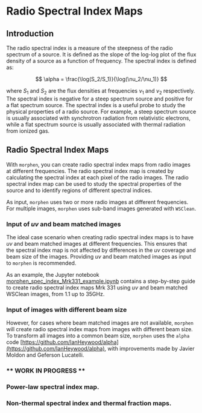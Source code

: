 # Radio Spectral Index Maps
## Introduction

The radio spectral index is a measure of the steepness of the radio spectrum of a source. It is defined as the slope of the log-log plot of the flux density of a source as a function of frequency. The spectral index is defined as:

$$
\alpha = \frac{\log(S_2/S_1)}{\log(\nu_2/\nu_1)}
$$

where $S_1$ and $S_2$ are the flux densities at frequencies $\nu_1$ and $\nu_2$ respectively. The spectral index is negative for a steep spectrum source and positive for a flat spectrum source. The spectral index is a useful probe to study the physical properties of a radio source. For example, a steep spectrum source is usually associated with synchrotron radiation from relativistic electrons, while a flat spectrum source is usually associated with thermal radiation from ionized gas.


## Radio Spectral Index Maps

With `morphen`, you can create radio spectral index maps from radio images at different frequencies. The radio spectral index map is created by calculating the spectral index at each pixel of the radio images. The radio spectral index map can be used to study the spectral properties of the source and to identify regions of different spectral indices.

As input, `morphen` uses two or more radio images at different frequencies. For multiple images, `morphen` uses sub-band images generated with `WSClean`. 

### Input of $uv$ and beam matched images

The ideal case scenario when creating radio spectral index maps is to have $uv$ and beam matched images at different frequencies. This ensures that the spectral index map is not affected by differences in the $uv$ coverage and beam size of the images. Providing $uv$ and beam matched images as input to `morphen` is recommended. 

As an example, the Jupyter notebook [morphen_spec_index_Mrk331_example.ipynb](morphen_spec_index_Mrk331_example.ipynb)
contains a step-by-step guide to create radio spectral index maps Mrk 331 using $uv$ and beam matched WSClean images, from 1.1 up to 35GHz.

### Input of images with different beam size
However, for cases where beam matched images are not available, `morphen` will create radio spectral index maps from images with different beam size. To transform all images into a common beam size, `morphen` uses the `alpha` code [https://github.com/IanHeywood/alpha](https://github.com/IanHeywood/alpha), with improvements made by Javier Moldon and Geferson Lucatelli.

### ** WORK IN PROGRESS ** 
### Power-law spectral index map.

### Non-thermal spectral index and thermal fraction maps.



<!-- ## Minimisation
This implementation uses a robust fit, with the `LMFIT` package.  -->